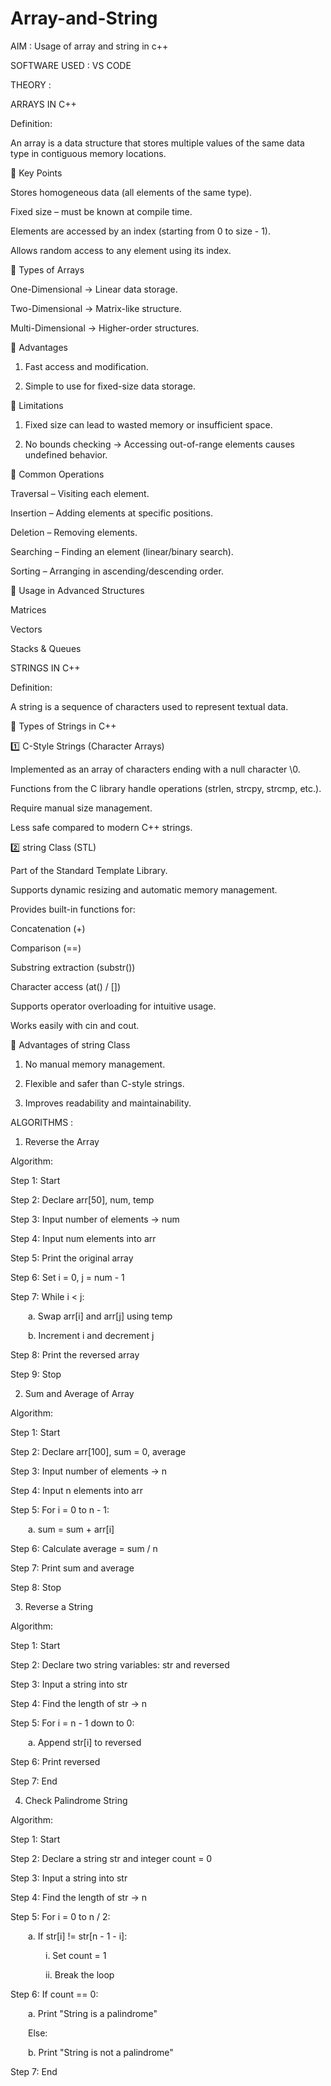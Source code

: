 # Array-and-String

AIM : Usage of array and string in c++


SOFTWARE USED : VS CODE

THEORY : 

ARRAYS IN C++

Definition:

An array is a data structure that stores multiple values of the same data type in contiguous memory locations.

🔹 Key Points

Stores homogeneous data (all elements of the same type).

Fixed size – must be known at compile time.

Elements are accessed by an index (starting from 0 to size - 1).

Allows random access to any element using its index.

🔹 Types of Arrays

One-Dimensional → Linear data storage.

Two-Dimensional → Matrix-like structure.

Multi-Dimensional → Higher-order structures.

🔹 Advantages

1. Fast access and modification.

2. Simple to use for fixed-size data storage.

🔹 Limitations

1. Fixed size can lead to wasted memory or insufficient space.

2. No bounds checking → Accessing out-of-range elements causes undefined behavior.

🔹 Common Operations

Traversal – Visiting each element.

Insertion – Adding elements at specific positions.

Deletion – Removing elements.

Searching – Finding an element (linear/binary search).

Sorting – Arranging in ascending/descending order.

🔹 Usage in Advanced Structures

Matrices

Vectors

Stacks & Queues



 STRINGS IN C++

Definition:

A string is a sequence of characters used to represent textual data.

🔹 Types of Strings in C++

1️⃣ C-Style Strings (Character Arrays)

Implemented as an array of characters ending with a null character \0.

Functions from the C library handle operations (strlen, strcpy, strcmp, etc.).

Require manual size management.

Less safe compared to modern C++ strings.

2️⃣ string Class (STL)

Part of the Standard Template Library.

Supports dynamic resizing and automatic memory management.

Provides built-in functions for:

Concatenation (+)

Comparison (==)

Substring extraction (substr())

Character access (at() / [])

Supports operator overloading for intuitive usage.

Works easily with cin and cout.

🔹 Advantages of string Class

1. No manual memory management.

2.  Flexible and safer than C-style strings.

3. Improves readability and maintainability.







ALGORITHMS : 

1. Reverse the Array
   
Algorithm:

Step 1: Start

Step 2: Declare arr[50], num, temp

Step 3: Input number of elements → num

Step 4: Input num elements into arr

Step 5: Print the original array

Step 6: Set i = 0, j = num - 1

Step 7: While i < j:

  a. Swap arr[i] and arr[j] using temp
  
  b. Increment i and decrement j
  
Step 8: Print the reversed array

Step 9: Stop



2. Sum and Average of Array
   
Algorithm:

Step 1: Start

Step 2: Declare arr[100], sum = 0, average

Step 3: Input number of elements → n

Step 4: Input n elements into arr

Step 5: For i = 0 to n - 1:

  a. sum = sum + arr[i]
  
Step 6: Calculate average = sum / n

Step 7: Print sum and average

Step 8: Stop



3. Reverse a String
   
Algorithm:

Step 1: Start

Step 2: Declare two string variables: str and reversed

Step 3: Input a string into str

Step 4: Find the length of str → n

Step 5: For i = n - 1 down to 0:

  a. Append str[i] to reversed
  
Step 6: Print reversed

Step 7: End




4. Check Palindrome String
   
Algorithm:

Step 1: Start

Step 2: Declare a string str and integer count = 0

Step 3: Input a string into str

Step 4: Find the length of str → n

Step 5: For i = 0 to n / 2:

  a. If str[i] != str[n - 1 - i]:
  
    i. Set count = 1
    
    ii. Break the loop
    
Step 6: If count == 0:

  a. Print "String is a palindrome"
  
  Else:
  
  b. Print "String is not a palindrome"
  
Step 7: End



